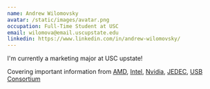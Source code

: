 ```yaml
---
name: Andrew Wilomovsky
avatar: /static/images/avatar.png
occupation: Full-Time Student at USC
email: wilomova@email.uscupstate.edu
linkedin: https://www.linkedin.com/in/andrew-wilomovsky/
---
```


I'm currently a marketing major at USC upstate!

Covering important information from [AMD](https://www.amd.com/en/partner/latest-amd-news), [Intel](https://www.intel.com/content/www/us/en/newsroom/home.html), [Nvidia](https://nvidianews.nvidia.com/), [JEDEC](https://www.jedec.org/news), [USB Consortium](https://www.usb.org/usb-press-room)
